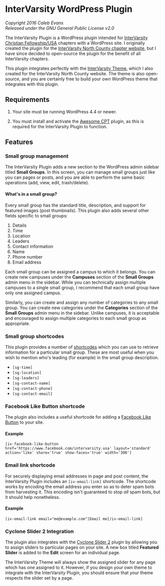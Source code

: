 # InterVarsity WordPress Plugin

*Copyright 2016 Caleb Evans*  
*Released under the GNU General Public License v2.0*

The InterVarsity Plugin is a WordPress plugin intended for [InterVarsity
Christian Fellowship/USA](http://intervarsity.org/) chapters with a WordPress
site. I originally created the plugin for the [InterVarsity North County chapter
website](http://ivnorthcounty.org/), but I have since decided to open-source the
plugin for the benefit of all InterVarsity chapters.

This plugin integrates perfectly with the [InterVarsity
Theme](https://github.com/caleb531/intervarsity-theme), which I also created for
the InterVarsity North County website. The theme is also open-source, and you
are certainly free to build your own WordPress theme that integrates with this
plugin.

## Requirements

1. Your site must be running WordPress 4.4 or newer.

2. You must install and activate the [Awesome
CPT](https://github.com/caleb531/awesome-cpt) plugin, as this is required for
the InterVarsity Plugin to function.

## Features

### Small group management

The InterVarsity Plugin adds a new section to the WordPress admin sidebar titled
**Small Groups**. In this screen, you can manage small groups just like you can
pages or posts, and you are able to perform the same basic operations (add,
view, edit, trash/delete).

#### What's in a small group?

Every small group has the standard title, description, and support for featured
images (post thumbnails). This plugin also adds several other fields specific to
small groups:

1. Details
  1. Time
  2. Location
  3. Leaders
2. Contact information
  1. Name
  2. Phone number
  3. Email address

Each small group can be assigned a campus to which it belongs. You can create
new campuses under the **Campuses** section of the **Small Groups** admin menu
in the sidebar. While you can technically assign multiple campuses to a single
small group, I recommend that each small group have only one assigned campus.

Similarly, you can create and assign any number of categories to any small
group. You can create new categories under the **Categories** section of the
**Small Groups** admin menu in the sidebar. Unlike campuses, it is acceptable
and encouraged to assign multiple categories to each small group as appropriate.

### Small group shortcodes

This plugin provides a number of
[shortcodes](https://codex.wordpress.org/Shortcode) which you can use to
retrieve information for a particular small group. These are most useful when
you wish to mention who's leading (for example) in the small group description.

- `[sg-time]`
- `[sg-location]`
- `[sg-leaders]`
- `[sg-contact-name]`
- `[sg-contact-phone]`
- `[sg-contact-email]`

### Facebook Like Button shortcode

The plugin also includes a useful shortcode for adding a [Facebook Like
Button](https://developers.facebook.com/docs/plugins/like-button) to your site.

#### Example

```
[iv-facebook-like-button href='https://www.facebook.com/intervarsity.usa' layout='standard' action='like' share='true' show-faces='true' width='300']
```

### Email link shortcode

For securely displaying email addresses in page and post content, the
InterVarsity Plugin includes an `[iv-email-link]` shortcode. The shortcode works
by encoding the email address you enter so as to deter spam bots from harvesting
it. This encoding isn't guaranteed to stop *all* spam bots, but it should help
nonetheless.

#### Example

```
[iv-email-link email="me@example.com"]Email me[/iv-email-link]
```

### Cyclone Slider 2 Integration

The plugin also integrates with the [Cyclone Slider
2](https://wordpress.org/plugins/cyclone-slider-2/) plugin by allowing you to
assign sliders to particular pages on your site. A new box titled **Featured
Slider** is added to the **Edit** screen for an individual page.

The InterVarsity Theme will always show the assigned slider for any page which
has one assigned to it. However, if you design your own theme to integrate with
the InterVarsity Plugin, you should ensure that your theme respects the slider
set by a page.
